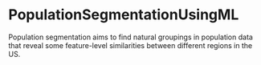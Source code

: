 # PopulationSegmentationUsingML
Population segmentation aims to find natural groupings in population data that reveal some feature-level similarities between different regions in the US.
